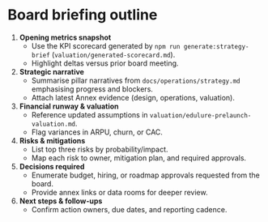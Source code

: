 # Board briefing outline

1. **Opening metrics snapshot**  
   - Use the KPI scorecard generated by `npm run generate:strategy-brief` (`valuation/generated-scorecard.md`).  
   - Highlight deltas versus prior board meeting.
2. **Strategic narrative**  
   - Summarise pillar narratives from `docs/operations/strategy.md` emphasising progress and blockers.  
   - Attach latest Annex evidence (design, operations, valuation).
3. **Financial runway & valuation**  
   - Reference updated assumptions in `valuation/edulure-prelaunch-valuation.md`.  
   - Flag variances in ARPU, churn, or CAC.
4. **Risks & mitigations**  
   - List top three risks by probability/impact.  
   - Map each risk to owner, mitigation plan, and required approvals.
5. **Decisions required**  
   - Enumerate budget, hiring, or roadmap approvals requested from the board.  
   - Provide annex links or data rooms for deeper review.
6. **Next steps & follow-ups**  
   - Confirm action owners, due dates, and reporting cadence.
